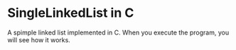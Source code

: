 # SingleLinkedList in C
A spimple linked list implemented in C.
When you execute the program, you will see how it works.
